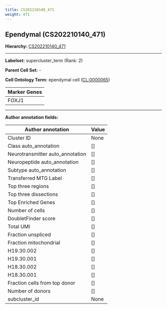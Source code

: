 ```yaml
---
title: CS202210140_471
weight: 471
---
```

## Ependymal (CS202210140_471)
<b>Hierarchy: </b>
[CS202210140_471](../CS202210140_471)

---


**Labelset:** supercluster_term (Rank: 2)

**Parent Cell Set:** -



**Cell Ontology Term:**  ependymal cell ([CL:0000065](https://www.ebi.ac.uk/ols/ontologies/cl/terms?obo_id=CL:0000065)) 

[MARKER GENES.]: #


| Marker Genes |
|--------------|
|FOXJ1|

---

[TRANSFERRED ANNOTATIONS.]: #


[AUTHOR ANNOTATION FIELDS.]: #


**Author annotation fields:**

| Author annotation | Value |
|-------------------|-------|
|Cluster ID|None|
|Class auto_annotation|[]|
|Neurotransmitter auto_annotation|[]|
|Neuropeptide auto_annotation|[]|
|Subtype auto_annotation|[]|
|Transferred MTG Label|[]|
|Top three regions|[]|
|Top three dissections|[]|
|Top Enriched Genes|[]|
|Number of cells|[]|
|DoubletFinder score|[]|
|Total UMI|[]|
|Fraction unspliced|[]|
|Fraction mitochondrial|[]|
|H19.30.002|[]|
|H19.30.001|[]|
|H18.30.002|[]|
|H18.30.001|[]|
|Fraction cells from top donor|[]|
|Number of donors|[]|
|subcluster_id|None|
